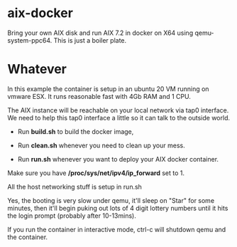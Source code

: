 # aix-docker
Bring your own AIX disk and run AIX 7.2 in docker on X64 using qemu-system-ppc64.
This is just a boiler plate.


# Whatever
In this example the container is setup in an ubuntu 20 VM running on vmware ESX. 
It runs reasonable fast with 4Gb RAM and 1 CPU.

The AIX instance will be reachable on your local network via tap0 interface.
We need to help this tap0 interface a little so it can talk to the outside world.


- Run **build.sh** to build the docker image,

- Run **clean.sh** whenever you need to clean up your mess.

- Run **run.sh** whenever you want to deploy your AIX docker container.



Make sure you have **/proc/sys/net/ipv4/ip_forward** set to 1.

All the host networking stuff is setup in run.sh

Yes, the booting is very slow under qemu, it'll sleep on "Star" for some minutes, then it'll begin puking out lots of 4 digit lottery numbers until it hits the login prompt (probably after 10-13mins).

If you run the container in interactive mode, ctrl-c will shutdown qemu and the container.
